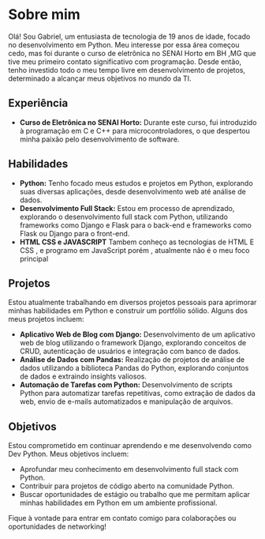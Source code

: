 # Sobre mim

Olá! Sou Gabriel, um entusiasta de tecnologia de 19 anos de idade, focado no desenvolvimento em Python. Meu interesse por essa área começou cedo, mas foi durante o curso de eletrônica no SENAI Horto em BH ,MG que tive meu primeiro contato significativo com programação. Desde então, tenho investido todo o meu tempo livre em desenvolvimento de projetos, determinado a alcançar meus objetivos no mundo da TI.

## Experiência

- **Curso de Eletrônica no SENAI Horto:** Durante este curso, fui introduzido à programação em C e C++ para microcontroladores, o que despertou minha paixão pelo desenvolvimento de software.

## Habilidades

- **Python:** Tenho focado meus estudos e projetos em Python, explorando suas diversas aplicações, desde desenvolvimento web até análise de dados.
- **Desenvolvimento Full Stack:** Estou em processo de aprendizado, explorando o desenvolvimento full stack com Python, utilizando frameworks como Django e Flask para o back-end e frameworks como Flask ou Django para o front-end.
- **HTML CSS e JAVASCRIPT** Tambem conheço as tecnologias de HTML E CSS , e programo em JavaScript porém , atualmente não é o meu foco principal 

## Projetos

Estou atualmente trabalhando em diversos projetos pessoais para aprimorar minhas habilidades em Python e construir um portfólio sólido. Alguns dos meus projetos incluem:

- **Aplicativo Web de Blog com Django:** Desenvolvimento de um aplicativo web de blog utilizando o framework Django, explorando conceitos de CRUD, autenticação de usuários e integração com banco de dados.
- **Análise de Dados com Pandas:** Realização de projetos de análise de dados utilizando a biblioteca Pandas do Python, explorando conjuntos de dados e extraindo insights valiosos.
- **Automação de Tarefas com Python:** Desenvolvimento de scripts Python para automatizar tarefas repetitivas, como extração de dados da web, envio de e-mails automatizados e manipulação de arquivos.

## Objetivos

Estou comprometido em continuar aprendendo e me desenvolvendo como Dev Python. Meus objetivos incluem:

- Aprofundar meu conhecimento em desenvolvimento full stack com Python.
- Contribuir para projetos de código aberto na comunidade Python.
- Buscar oportunidades de estágio ou trabalho que me permitam aplicar minhas habilidades em Python em um ambiente profissional.

Fique à vontade para entrar em contato comigo para colaborações ou oportunidades de networking!
